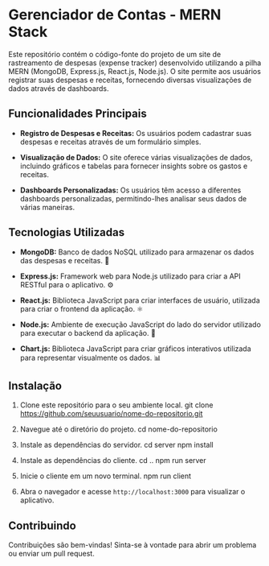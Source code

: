 # Gerenciador de Contas - MERN Stack

Este repositório contém o código-fonte do projeto de um site de rastreamento de despesas (expense tracker) desenvolvido utilizando a pilha MERN (MongoDB, Express.js, React.js, Node.js). O site permite aos usuários registrar suas despesas e receitas, fornecendo diversas visualizações de dados através de dashboards.

## Funcionalidades Principais

- **Registro de Despesas e Receitas:** Os usuários podem cadastrar suas despesas e receitas através de um formulário simples.

- **Visualização de Dados:** O site oferece várias visualizações de dados, incluindo gráficos e tabelas para fornecer insights sobre os gastos e receitas.

- **Dashboards Personalizadas:** Os usuários têm acesso a diferentes dashboards personalizadas, permitindo-lhes analisar seus dados de várias maneiras.

## Tecnologias Utilizadas

- **MongoDB:** Banco de dados NoSQL utilizado para armazenar os dados das despesas e receitas. 🍃
  
- **Express.js:** Framework web para Node.js utilizado para criar a API RESTful para o aplicativo. ⚙️

- **React.js:** Biblioteca JavaScript para criar interfaces de usuário, utilizada para criar o frontend da aplicação. ⚛️

- **Node.js:** Ambiente de execução JavaScript do lado do servidor utilizado para executar o backend da aplicação. 🚀

- **Chart.js:** Biblioteca JavaScript para criar gráficos interativos utilizada para representar visualmente os dados. 📊

## Instalação

1. Clone este repositório para o seu ambiente local.
git clone https://github.com/seuusuario/nome-do-repositorio.git


2. Navegue até o diretório do projeto.
cd nome-do-repositorio


3. Instale as dependências do servidor.
cd server
npm install


5. Instale as dependências do cliente.
cd ..
npm run server


6. Inicie o cliente em um novo terminal.
npm run client


7. Abra o navegador e acesse `http://localhost:3000` para visualizar o aplicativo.

## Contribuindo

Contribuições são bem-vindas! Sinta-se à vontade para abrir um problema ou enviar um pull request.
